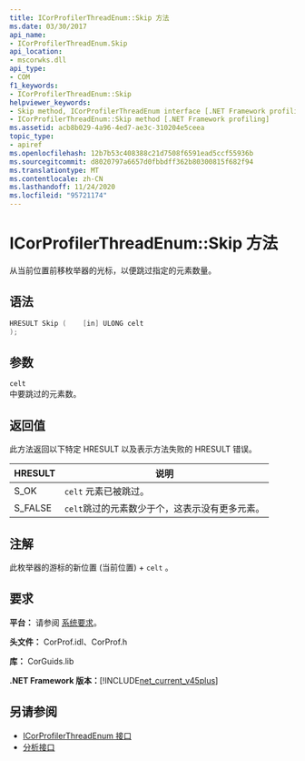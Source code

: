 ```yaml
---
title: ICorProfilerThreadEnum::Skip 方法
ms.date: 03/30/2017
api_name:
- ICorProfilerThreadEnum.Skip
api_location:
- mscorwks.dll
api_type:
- COM
f1_keywords:
- ICorProfilerThreadEnum::Skip
helpviewer_keywords:
- Skip method, ICorProfilerThreadEnum interface [.NET Framework profiling]
- ICorProfilerThreadEnum::Skip method [.NET Framework profiling]
ms.assetid: acb8b029-4a96-4ed7-ae3c-310204e5ceea
topic_type:
- apiref
ms.openlocfilehash: 12b7b53c408388c21d7508f6591ead5ccf55936b
ms.sourcegitcommit: d8020797a6657d0fbbdff362b80300815f682f94
ms.translationtype: MT
ms.contentlocale: zh-CN
ms.lasthandoff: 11/24/2020
ms.locfileid: "95721174"
---
```

# <a name="icorprofilerthreadenumskip-method"></a>ICorProfilerThreadEnum::Skip 方法

从当前位置前移枚举器的光标，以便跳过指定的元素数量。  
  
## <a name="syntax"></a>语法  
  
```cpp  
HRESULT Skip (    [in] ULONG celt  
);  
```  
  
## <a name="parameters"></a>参数  

 `celt`  
 中要跳过的元素数。  
  
## <a name="return-value"></a>返回值  

 此方法返回以下特定 HRESULT 以及表示方法失败的 HRESULT 错误。  
  
|HRESULT|说明|  
|-------------|-----------------|  
|S_OK|`celt` 元素已被跳过。|  
|S_FALSE|`celt`跳过的元素数少于个，这表示没有更多元素。|  
  
## <a name="remarks"></a>注解  

 此枚举器的游标的新位置 (当前位置) + `celt` 。  
  
## <a name="requirements"></a>要求  

 **平台：** 请参阅 [系统要求](../../get-started/system-requirements.md)。  
  
 **头文件：** CorProf.idl、CorProf.h  
  
 **库：** CorGuids.lib  
  
 **.NET Framework 版本：**[!INCLUDE[net_current_v45plus](../../../../includes/net-current-v45plus-md.md)]  
  
## <a name="see-also"></a>另请参阅

- [ICorProfilerThreadEnum 接口](icorprofilerthreadenum-interface.md)
- [分析接口](profiling-interfaces.md)
